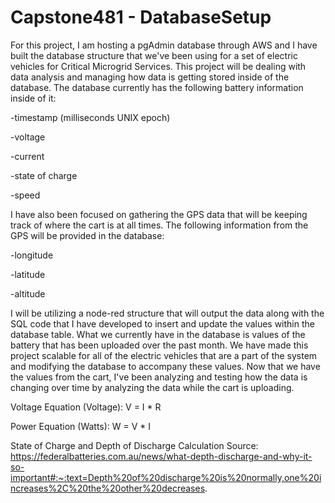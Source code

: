 # Capstone481 - DatabaseSetup
For this project, I am hosting a pgAdmin database through AWS and I have built the database structure that we've been using for a set of electric vehicles for Critical Microgrid Services. 
This project will be dealing with data analysis and managing how data is getting stored inside of the database. The database currently has the following battery information inside of it:
  
  -timestamp (milliseconds UNIX epoch)
  
  -voltage
  
  -current
  
  -state of charge
  
  -speed

I have also been focused on gathering the GPS data that will be keeping track of where the cart is at all times. 
The following information from the GPS will be provided in the database:
  
  -longitude
  
  -latitude
  
  -altitude

I will be utilizing a node-red structure that will output the data along with the SQL code that I have developed to insert and update the values within the database table. What we currently have in the database is values of the battery that has been uploaded over the past month. We have made this project scalable for all of the electric vehicles that are a part of the system and modifying the database to accompany these values. Now that we have the values from the cart, I've been analyzing and testing how the data is changing over time by analyzing the data while the cart is uploading.

Voltage Equation (Voltage): V = I * R

Power Equation (Watts): W = V * I

State of Charge and Depth of Discharge Calculation Source:
https://federalbatteries.com.au/news/what-depth-discharge-and-why-it-so-important#:~:text=Depth%20of%20discharge%20is%20normally,one%20increases%2C%20the%20other%20decreases.
